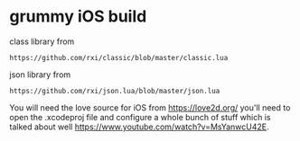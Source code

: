 # grummy iOS build


class library from 

`https://github.com/rxi/classic/blob/master/classic.lua`

json library from 

`https://github.com/rxi/json.lua/blob/master/json.lua`


You will need the love source for iOS from https://love2d.org/
you'll need to open the .xcodeproj file and configure a whole bunch of stuff which is talked about well https://www.youtube.com/watch?v=MsYanwcU42E.
